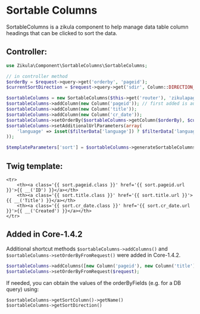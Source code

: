# Sortable Columns

SortableColumns is a zikula component to help manage data table column headings that can be clicked to sort the data.

## Controller:

```php
use Zikula\Component\SortableColumns\SortableColumns;

// in controller method
$orderBy = $request->query->get('orderby', 'pageid');
$currentSortDirection = $request->query->get('sdir', Column::DIRECTION_DESCENDING);

$sortableColumns = new SortableColumns($this->get('router'), 'zikulapagesmodule_admin_index', 'orderby', 'sdir');
$sortableColumns->addColumn(new Column('pageid')); // first added is automatically the default
$sortableColumns->addColumn(new Column('title'));
$sortableColumns->addColumn(new Column('cr_date'));
$sortableColumns->setOrderBy($sortableColumns->getColumn($orderBy), $currentSortDirection);
$sortableColumns->setAdditionalUrlParameters(array(
    'language' => isset($filterData['language']) ? $filterData['language'] : null,
));

$templateParameters['sort'] = $sortableColumns->generateSortableColumns();
```

## Twig template:

```twig
<tr>
    <th><a class='{{ sort.pageid.class }}' href='{{ sort.pageid.url }}'>{{ __('ID') }}</a></th>
    <th><a class='{{ sort.title.class }}' href='{{ sort.title.url }}'>{{ __('Title') }}</a></th>
    <th><a class='{{ sort.cr_date.class }}' href='{{ sort.cr_date.url }}'>{{ __('Created') }}</a></th>
</tr>
```

## Added in Core-1.4.2

Additional shortcut methods `$sortableColumns->addColumns()` and `$sortableColumns->setOrderByFromRequest()` 
were added in Core-1.4.2.

```php
$sortableColumns->addColumns([new Column('pageid'), new Column('title'), new Column('cr_date')]);
$sortableColumns->setOrderByFromRequest($request);
```

If needed, you can obtain the values of the orderByFields (e.g. for a DB query) using:

```
$sortableColumns->getSortColumn()->getName()
$sortableColumns->getSortDirection()
```

